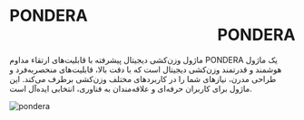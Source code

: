  # PONDERA<div dir="rtl">PONDERA
ماژول وزن‌کشی دیجیتال پیشرفته با قابلیت‌های ارتقاء مداوم
PONDERA یک ماژول هوشمند و قدرتمند وزن‌کشی دیجیتال است که با دقت بالا، قابلیت‌های منحصربه‌فرد و طراحی مدرن، نیازهای شما را در کاربردهای مختلف وزن‌کشی برطرف می‌کند. این ماژول برای کاربران حرفه‌ای و علاقه‌مندان به فناوری، انتخابی ایده‌آل است.






![pondera](https://github.com/user-attachments/assets/36e54e2a-d7eb-484e-80cc-14bd685ddc96)
